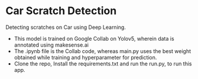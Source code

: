 # Car Scratch Detection
 Detecting scratches on Car using Deep Learning.

* This model is trained on Google Collab on Yolov5, wherein data is annotated using makesense.ai
* The .ipynb file is the Collab code, whereas main.py uses the best weight obtained while training and hyperparameter
for prediction.
* Clone the repo, Install the requirements.txt and run the run.py, to run this app.
